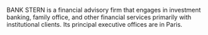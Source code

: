 BANK STERN is a financial advisory firm that engages in investment banking, family office, and other financial services primarily with institutional clients. Its principal executive offices are in Paris.

